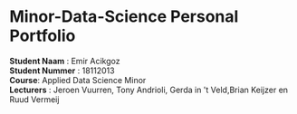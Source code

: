 # Minor-Data-Science Personal Portfolio

**Student Naam** : Emir Acikgoz  
**Student Nummer** : 18112013  
**Course**: Applied Data Science Minor  
**Lecturers** : Jeroen Vuurren, Tony Andrioli, Gerda in 't Veld,Brian Keijzer en Ruud Vermeij  

#
